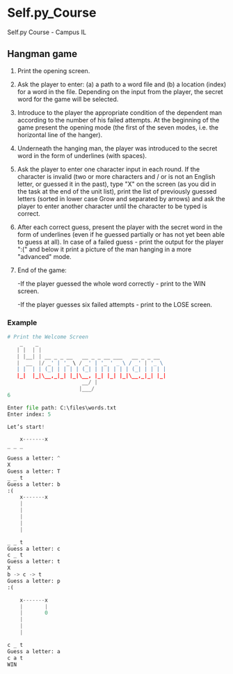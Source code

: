 # Self.py_Course
Self.py Course - Campus IL

## Hangman game
1. Print the opening screen.
2. Ask the player to enter: (a) a path to a word file and (b) a location (index) for a word in the file. Depending on the input from the player, the secret word for the game will be selected.
3. Introduce to the player the appropriate condition of the dependent man according to the number of his failed attempts. At the beginning of the game present the opening mode (the first of the seven modes, i.e. the horizontal line of the hanger).
4. Underneath the hanging man, the player was introduced to the secret word in the form of underlines (with spaces).
5. Ask the player to enter one character input in each round.
If the character is invalid (two or more characters and / or is not an English letter, or guessed it in the past), type "X" on the screen (as you did in the task at the end of the unit list), print the list of previously guessed letters (sorted in lower case Grow and separated by arrows) and ask the player to enter another character until the character to be typed is correct.
6. After each correct guess, present the player with the secret word in the form of underlines (even if he guessed partially or has not yet been able to guess at all).
In case of a failed guess - print the output for the player ":(" and below it print a picture of the man hanging in a more "advanced" mode.
7. End of the game:

    -If the player guessed the whole word correctly - print to the WIN screen.

    -If the player guesses six failed attempts - print to the LOSE screen.


### Example

```python
# Print the Welcome Screen
    _    _
   | |  | |
   | |__| | __ _ _ __   __ _ _ __ ___   __ _ _ __
   |  __  |/ _' | '_ \ / _' | '_ ' _ \ / _' | '_ \
   | |  | | (_| | | | | (_| | | | | | | (_| | | | |
   |_|  |_|\__,_|_| |_|\__, |_| |_| |_|\__,_|_| |_|
                        __/ |
                       |___/
6

Enter file path: C:\files\words.txt
Enter index: 5

Let’s start!

    x-------x
_ _ _

Guess a letter: ^
X
Guess a letter: T
_ _ t
Guess a letter: b
:(
    x-------x
    |
    |
    |
    |
    |

_ _ t 
Guess a letter: c
c _ t 
Guess a letter: t
X
b -> c -> t
Guess a letter: p
:(

    x-------x
    |       |
    |       0
    |
    |
    |

c _ t
Guess a letter: a
c a t
WIN
```
